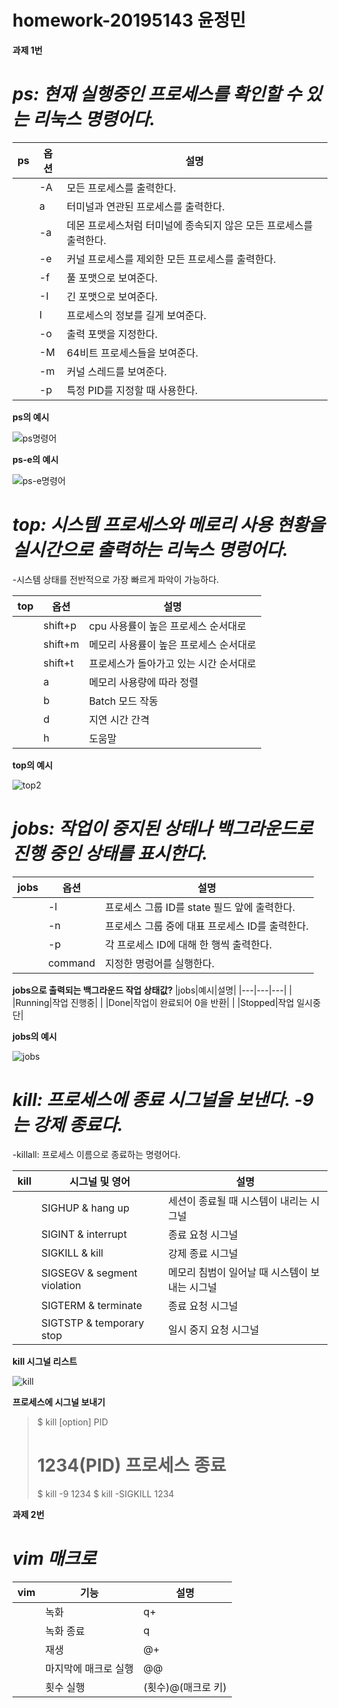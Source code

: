 # homework-20195143 윤정민

**과제 1번**

# *ps: 현재 실행중인 프로세스를 확인할 수 있는 리눅스 명령어다.*
|ps|옵션|설명|
|---|---|---|
|   |-A|모든 프로세스를 출력한다.|
|   |a|터미널과 연관된 프로세스를 출력한다.|
|   |-a|데몬 프로세스처럼 터미널에 종속되지 않은 모든 프로세스를 출력한다.|
|   |-e|커널 프로세스를 제외한 모든 프로세스를 출력한다.|
|   |-f|풀 포맷으로 보여준다.|
|   |-I|긴 포맷으로 보여준다.|
|   |I|프로세스의 정보를 길게 보여준다.|
|   |-o|출력 포맷을 지정한다.|
|   |-M|64비트 프로세스들을 보여준다.|
|   |-m|커널 스레드를 보여준다.|
|   |-p|특정 PID를 지정할 때 사용한다.|

**ps의 예시**

![ps명령어](https://user-images.githubusercontent.com/104884552/172041958-d52aa737-207e-4340-90e6-ea67328855f6.PNG)


**ps-e의 예시**

![ps-e명령어](https://user-images.githubusercontent.com/104884552/172042043-04f28892-0bc0-41b8-895e-c86cf7056cbd.PNG)


# *top: 시스템 프로세스와 메로리 사용 현황을 실시간으로 출력하는 리눅스 명렁어다.*
-시스템 상태를 전반적으로 가장 빠르게 파악이 가능하다.

|top|옵션|설명|
|---|---|---|
|   |shift+p|cpu 사용률이 높은 프로세스 순서대로|
|   |shift+m|메모리 사용률이 높은 프로세스 순서대로|
|   |shift+t|프로세스가 돌아가고 있는 시간 순서대로|
|   |a|메모리 사용량에 따라 정렬|
|   |b|Batch 모드 작동|
|   |d|지연 시간 간격|
|   |h|도움말|


**top의 예시**

![top2](https://user-images.githubusercontent.com/104884552/172042792-15bfa11f-7746-4295-be39-8ccf0972a85d.PNG)



# *jobs: 작업이 중지된 상태나 백그라운드로 진행 중인 상태를 표시한다.*

|jobs|옵션|설명|
|---|---|---|
|   |-l|프로세스 그룹 ID를 state 필드 앞에 출력한다.|
|   |-n|프로세스 그룹 중에 대표 프로세스 ID를 출력한다.|
|   |-p|각 프로세스 ID에 대해 한 행씩 출력한다.|
|   |command|지정한 명렁어를 실행한다.|

**jobs으로 출력되는 백그라운드 작업 상태값?**
|jobs|예시|설명|
|---|---|---|
|   |Running|작업 진행중|
|   |Done|작업이 완료되어 0을 반환|
|   |Stopped|작업 일시중단|


**jobs의 예시**

![jobs](https://user-images.githubusercontent.com/104884552/172042476-e618ced1-a586-4ec0-9af1-f557e4596f45.PNG)


# *kill: 프로세스에 종료 시그널을 보낸다. -9는 강제 종료다.*
-killall: 프로세스 이름으로 종료하는 명령어다.

|kill|시그널 및 영어|설명|
|---|---|---|
|   |SIGHUP & hang up|세션이 종료될 때 시스템이 내리는 시그널|
|   |SIGINT & interrupt|종료 요청 시그널|
|   |SIGKILL & kill|강제 종료 시그널|
|   |SIGSEGV & segment violation|메모리 침범이 일어날 때 시스템이 보내는 시그널|
|   |SIGTERM & terminate|종료 요청 시그널|
|   |SIGTSTP & temporary stop|일시 중지 요청 시그널|


**kill 시그널 리스트**

![kill](https://user-images.githubusercontent.com/104884552/172042733-d87a1868-ac1d-4c72-8ac8-9075c1d655e2.PNG)


**프로세스에 시그널 보내기**
>$ kill [option] PID
># 1234(PID) 프로세스 종료
>$ kill -9 1234
>$ kill -SIGKILL 1234


**과제 2번**
# *vim 매크로*
|vim|기능|설명|
|---|---|---|
|   |녹화|q+|
|   |녹화 종료|q|
|   |재생|@+|
|   |마지막에 매크로 실행|@@|
|   |횟수 실행|(횟수)@(매크로 키)|
